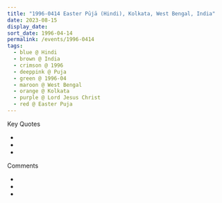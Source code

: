 ```yaml
---
title: "1996-0414 Easter Pūjā (Hindi), Kolkata, West Bengal, India"
date: 2023-08-15
display_date: 
sort_date: 1996-04-14
permalink: /events/1996-0414
tags:
  - blue @ Hindi
  - brown @ India
  - crimson @ 1996
  - deeppink @ Puja
  - green @ 1996-04
  - maroon @ West Bengal
  - orange @ Kolkata
  - purple @ Lord Jesus Christ
  - red @ Easter Puja
---
```


<div class="main">
  <div class="wave-list">
    <div class="title">
      <div class="text" style="--color: green">
        Key Quotes
      </div>
    </div>
    <ul class="list">
        <li class="item" data-color-BlanchedAlmond>
        </li>
        <li class="item" style="--color: Lavender">
        </li>
        <li class="item" style="--color: BlanchedAlmond">
        </li>
      </ul>
  </div>
</div>

<div class="main">
  <div class="wave-list">
    <div class="title">
      <div class="text" style="--color: green">
        Comments
      </div>
    </div>
    <ul class="list">
        <li class="item" data-color-Ivory>
        </li>
        <li class="item" style="--color: PaleTurquiose">
        </li>
        <li class="item" style="--color: Ivory">
        </li>
      </ul>
  </div>
</div>